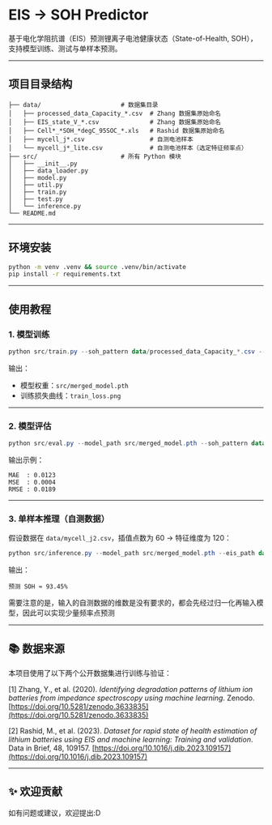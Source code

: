 # EIS -> SOH Predictor

基于电化学阻抗谱（EIS）预测锂离子电池健康状态（State-of-Health, SOH），支持模型训练、测试与单样本预测。

---

## 项目目录结构

```
├── data/                      # 数据集目录
│   ├── processed_data_Capacity_*.csv  # Zhang 数据集原始命名
│   ├── EIS_state_V_*.csv              # Zhang 数据集原始命名
│   ├── Cell*_*SOH_*degC_95SOC_*.xls   # Rashid 数据集原始命名
│   ├── mycell_j*.csv                  # 自测电池样本
│   └── mycell_j*_lite.csv             # 自测电池样本（选定特征频率点）
├── src/                       # 所有 Python 模块
│   ├── __init__.py
│   ├── data_loader.py
│   ├── model.py
│   ├── util.py
│   ├── train.py
│   ├── test.py
│   └── inference.py
└── README.md
```

---

## 环境安装

```bash
python -m venv .venv && source .venv/bin/activate
pip install -r requirements.txt
```

---

## 使用教程

### 1. 模型训练

```powershell
python src/train.py --soh_pattern data/processed_data_Capacity_*.csv --eis_pattern data/EIS_state_V_*.csv --excel_pattern data/Cell*_*SOH_*degC_95SOC_*.xls --epochs 100 --batch_size 32 --model_path src/merged_model.pth
```

输出：

- 模型权重：`src/merged_model.pth`
- 训练损失曲线：`train_loss.png`

---

### 2. 模型评估

```powershell
python src/eval.py --model_path src/merged_model.pth --soh_pattern data/processed_data_Capacity_*.csv --eis_pattern data/EIS_state_V_*.csv --excel_pattern data/Cell*_*SOH_*degC_95SOC_*.xls
```

输出示例：

```
MAE  : 0.0123
MSE  : 0.0004
RMSE : 0.0189
```

---

### 3. 单样本推理（自测数据）

假设数据在 `data/mycell_j2.csv`，插值点数为 60 → 特征维度为 120：

```powershell
python src/inference.py --model_path src/merged_model.pth --eis_path data/mycell_j2.csv --input_dim 120
```

输出：

```
预测 SOH ≈ 93.45%
```

需要注意的是，输入的自测数据的维数是没有要求的，都会先经过归一化再输入模型，因此可以实现少量频率点预测

---

## 📚 数据来源

本项目使用了以下两个公开数据集进行训练与验证：

[1] Zhang, Y., et al. (2020). *Identifying degradation patterns of lithium ion batteries from impedance spectroscopy using machine learning*. Zenodo. [https://doi.org/10.5281/zenodo.3633835](https://doi.org/10.5281/zenodo.3633835)

[2] Rashid, M., et al. (2023). *Dataset for rapid state of health estimation of lithium batteries using EIS and machine learning: Training and validation*. Data in Brief, 48, 109157. [https://doi.org/10.1016/j.dib.2023.109157](https://doi.org/10.1016/j.dib.2023.109157)

---

## ✨ 欢迎贡献

如有问题或建议，欢迎提出:D
